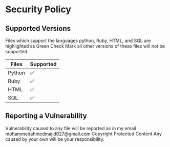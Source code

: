 # Security Policy

## Supported Versions

Files which support the languages python, Ruby, HTML, and SQL are highlighted 
as Green Check Mark all other versions of these files will not be supported.

| Files | Supported          |
| ------- | ------------------ |
| Python  | :white_check_mark: |
| Ruby  | :white_check_mark: |               |
| HTML   | :white_check_mark: |
| SQL | :white_check_mark:  |              |

## Reporting a Vulnerability

Vulnerability caused to any file will be reported as in my email mohammedahmedmajid027@gmail.com
Copyright Protected Content
Any caused by your own will be your responsibility.
